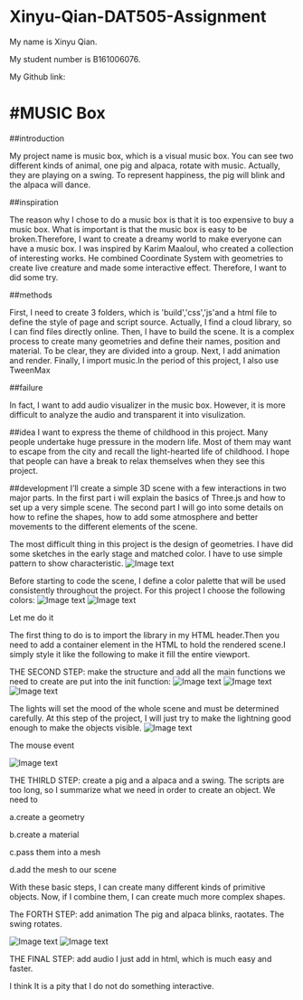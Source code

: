# Xinyu-Qian-DAT505-Assignment

My name is Xinyu Qian.

My student number is B161006076.

My Github link:

#MUSIC Box
========
##introduction

My project name is music box, which is a visual music box. You can see two different kinds of animal, one pig and alpaca, rotate with music. Actually, they are playing on a swing. To represent  happiness, the pig will blink and the alpaca will dance.

##inspiration

The reason why I chose to do a music box is that it is too expensive to buy a music box. What is important is that the music box is easy to be broken.Therefore, I want to create a dreamy world to make everyone can have a music box.
I was inspired by Karim Maaloul, who created a collection of interesting works. He combined Coordinate System with geometries to create live creature and made some interactive effect. Therefore, I want to did some try.

##methods

First, I need to create 3 folders, which is 'build','css','js'and a html file to define the style of page and script source. Actually, I find a cloud library, so I can find files directly online. Then, I have to  build the scene. It is a complex process to create many geometries and define their names, position and material. To be clear, they are divided into a group. Next, I add animation and render. Finally, I import music.In the period of this project, I also use TweenMax

##failure

In fact, I want to add audio visualizer in the music box. However, it is more difficult to analyze the audio and transparent it into visulization.

##idea
I want to express the theme of childhood in this project. Many people undertake huge pressure in the modern life. Most of them may want to escape from the city and recall the light-hearted life of childhood. I hope that people can have a break to relax themselves when they see this project.

##development
 I’ll create a simple 3D scene with a few interactions in two major parts. In the first part i will explain the basics of Three.js and how to set up a very simple scene. The second part I will go into some details on how to refine the shapes, how to add some atmosphere and better movements to the different elements of the scene.

The most difficult thing in this project is the design of geometries. I have did some sketches in the early stage and matched color. I have to use simple pattern to show characteristic.
![Image text](https://raw.githubusercontent.com/980604/DAT505-Code/master/Xinyu-Qian-DAT505-Assignment/image/animal.jpg)

Before starting to code the scene, I  define a color palette that will be used consistently throughout the project. For this project I choose the following colors:
![Image text](https://raw.githubusercontent.com/980604/DAT505-Code/master/Xinyu-Qian-DAT505-Assignment/image/color1.jpg)
![Image text](https://raw.githubusercontent.com/980604/DAT505-Code/master/Xinyu-Qian-DAT505-Assignment/image/color2.jpg)

Let me do it

 The first thing to do is to import the library in my HTML header.Then you need to add a container element in the HTML to hold the rendered scene.I simply style it like the following to make it fill the entire viewport.

THE SECOND STEP: make the structure and add all the main functions we need to create are put into the init function:
![Image text](https://raw.githubusercontent.com/980604/DAT505-Code/master/Xinyu-Qian-DAT505-Assignment/image/1.jpg)
![Image text](https://raw.githubusercontent.com/980604/DAT505-Code/master/Xinyu-Qian-DAT505-Assignment/image/2.jpg)
![Image text](https://raw.githubusercontent.com/980604/DAT505-Code/master/Xinyu-Qian-DAT505-Assignment/image/3.jpg)

The lights will set the mood of the whole scene and must be determined carefully. At this step of the project, I will just try to make the lightning good enough to make the objects visible.
![Image text](https://raw.githubusercontent.com/980604/DAT505-Code/master/Xinyu-Qian-DAT505-Assignment/image/lights.jpg)

The mouse event

![Image text](https://raw.githubusercontent.com/980604/DAT505-Code/master/Xinyu-Qian-DAT505-Assignment/image/mouseevent.jpg)

THE THIRLD STEP: create a pig and a alpaca and a swing.
 The scripts are too long, so I summarize what we need in order to create an object. We need to

a.create a geometry

b.create a material

c.pass them into a mesh

d.add the mesh to our scene

With these basic steps, I can create many different kinds of primitive objects. Now, if I combine them, I can create much more complex shapes.

The FORTH STEP: add animation
The pig and alpaca blinks, raotates.
The swing rotates.

![Image text](https://raw.githubusercontent.com/980604/DAT505-Code/master/Xinyu-Qian-DAT505-Assignment/image/blink.jpg)
![Image text](https://raw.githubusercontent.com/980604/DAT505-Code/master/Xinyu-Qian-DAT505-Assignment/image/animation.jpg)

THE FINAL STEP: add audio
I just add in html, which is much easy and faster.

I think It is a pity that I do not do something interactive.
